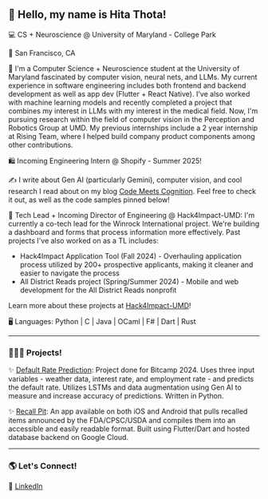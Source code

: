 ## 👋 Hello, my name is Hita Thota! 

💻 CS + Neuroscience @ University of Maryland - College Park

📍 San Francisco, CA

🌟 I'm a Computer Science + Neuroscience student at the University of Maryland fascinated by computer vision, neural nets, and LLMs. My current experience in software engineering includes both frontend and backend development as well as app dev (Flutter + React Native). I've also worked with machine learning models and recently completed a project that combines my interest in LLMs with my interest in the medical field. Now, I'm pursuing research within the field of computer vision in the Perception and Robotics Group at UMD. My previous internships include a 2 year internship at Rising Team, where I helped build company product components among other contributions.

🛍️ Incoming Engineering Intern @ Shopify - Summer 2025!

✍️ I write about Gen AI (particularly Gemini), computer vision, and cool research I read about on my blog [Code Meets Cognition](https://hthota.substack.com/). Feel free to check it out, as well as the code samples pinned below!

🌱 Tech Lead + Incoming Director of Engineering @ Hack4Impact-UMD: I'm currently a co-tech lead for the Winrock International project. We're building a dashboard and forms that process information more effectively. Past projects I've also worked on as a TL includes: 
- Hack4Impact Application Tool (Fall 2024) - Overhauling application process utilized by 200+ prospective applicants, making it cleaner and easier to navigate the process
- All District Reads project (Spring/Summer 2024) - Mobile and web development for the All District Reads nonprofit

Learn more about these projects at [Hack4Impact-UMD](https://umd.hack4impact.org/)!

🖥️ Languages: Python | C | Java | OCaml | F# | Dart | Rust

---
### 👩🏾‍💻 Projects!

✨ [Default Rate Prediction](https://github.com/spoofle/bitcamp24/tree/main): Project done for Bitcamp 2024. Uses three input variables - weather data, interest rate, and employment rate - and predicts the default rate. Utilizes LSTMs and data augmentation using Gen AI to measure and increase accuracy of predictions. Written in Python.

✨ [Recall Pit](https://www.recallpit.com/): An app available on both iOS and Android that pulls recalled items announced by the FDA/CPSC/USDA and compiles them into an accessible and easily readable format. Built using Flutter/Dart and hosted database backend on Google Cloud.

---
### 🌎 Let's Connect!
🔗 [LinkedIn](https://www.linkedin.com/in/hita-thota/)



<!--
**spoofle/spoofle** is a ✨ _special_ ✨ repository because its `README.md` (this file) appears on your GitHub profile.

Here are some ideas to get you started:

- 🔭 I’m currently working on ...
- 🌱 I’m currently learning ...
- 👯 I’m looking to collaborate on ...
- 🤔 I’m looking for help with ...
- 💬 Ask me about ...
- 📫 How to reach me: ...
- 😄 Pronouns: ...
- ⚡ Fun fact: ...
-->
